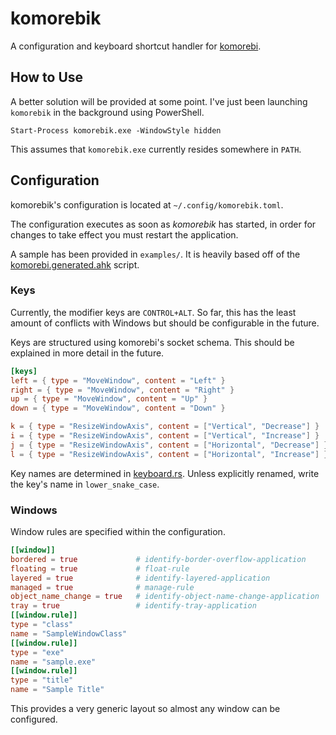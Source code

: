 # komorebik

A configuration and keyboard shortcut handler for [komorebi](https://github.com/LGUG2Z/komorebi/).

## How to Use

A better solution will be provided at some point.  I've just been launching `komorebik` in the background using PowerShell.

```shell
Start-Process komorebik.exe -WindowStyle hidden
```

This assumes that `komorebik.exe` currently resides somewhere in `PATH`.

## Configuration

komorebik's configuration is located at `~/.config/komorebik.toml`.

The configuration executes as soon as *komorebik* has started, in order for changes to take effect you must restart the application.

A sample has been provided in `examples/`.  It is heavily based off of the [komorebi.generated.ahk](https://github.com/LGUG2Z/komorebi/blob/master/komorebi.generated.ahk) script.

### Keys

Currently, the modifier keys are `CONTROL+ALT`.  So far, this has the least amount of conflicts with Windows but should be configurable in the future.

Keys are structured using komorebi's socket schema.  This should be explained in more detail in the future.

```toml
[keys]
left = { type = "MoveWindow", content = "Left" }
right = { type = "MoveWindow", content = "Right" }
up = { type = "MoveWindow", content = "Up" }
down = { type = "MoveWindow", content = "Down" }

k = { type = "ResizeWindowAxis", content = ["Vertical", "Decrease"] }
i = { type = "ResizeWindowAxis", content = ["Vertical", "Increase"] }
j = { type = "ResizeWindowAxis", content = ["Horizontal", "Decrease"] }
l = { type = "ResizeWindowAxis", content = ["Horizontal", "Increase"] }
```

Key names are determined in [keyboard.rs](src/keyboard.rs).  Unless explicitly renamed, write the key's name in `lower_snake_case`.

### Windows

Window rules are specified within the configuration.

```toml
[[window]]
bordered = true             # identify-border-overflow-application
floating = true             # float-rule
layered = true              # identify-layered-application
managed = true              # manage-rule
object_name_change = true   # identify-object-name-change-application
tray = true                 # identify-tray-application
[[window.rule]]
type = "class"
name = "SampleWindowClass"
[[window.rule]]
type = "exe"
name = "sample.exe"
[[window.rule]]
type = "title"
name = "Sample Title"
```

This provides a very generic layout so almost any window can be configured.
